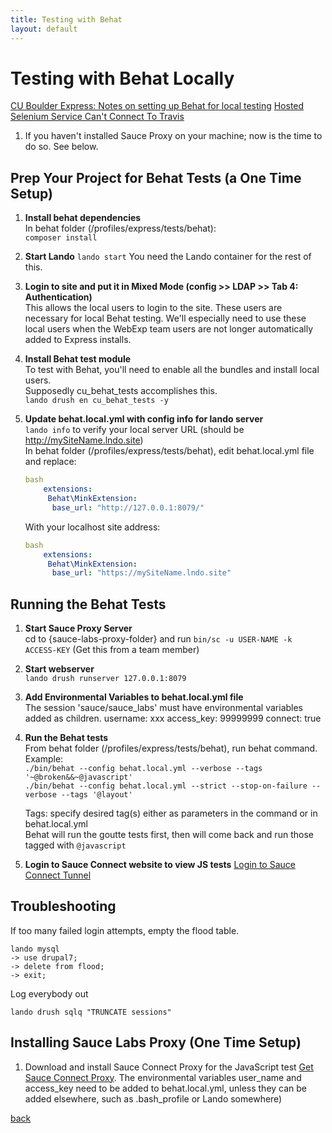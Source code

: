 ```yaml
---
title: Testing with Behat
layout: default
---
```


# Testing with Behat Locally

[CU Boulder Express: Notes on setting up Behat for local testing](https://github.com/CuBoulder/express/tree/dev/tests/behat)
[Hosted Selenium Service Can't Connect To Travis](https://github.com/CuBoulder/express/issues/3035)

1. If you haven't installed Sauce Proxy on your machine; now is the time to do so. See below.

## Prep Your Project for Behat Tests (a One Time Setup)

1. **Install behat dependencies** <br />
   In behat folder (/profiles/express/tests/behat): <br />
   `composer install`

1. **Start Lando** `lando start`
   You need the Lando container for the rest of this.

1. **Login to site and put it in Mixed Mode (config >> LDAP >> Tab 4: Authentication)** <br/>
   This allows the local users to login to the site. These users are necessary for local Behat testing. We'll especially need to use these local users when the WebExp team users are not longer automatically added to Express installs.

1. **Install Behat test module** <br/>
   To test with Behat, you'll need to enable all the bundles and install local users. <br />
   Supposedly cu_behat_tests accomplishes this. <br/>
   `lando drush en cu_behat_tests -y` <br />

1. **Update behat.local.yml with config info for lando server** <br />
   `lando info` to verify your local server URL (should be http://mySiteName.lndo.site)<br />
   In behat folder (/profiles/express/tests/behat), edit behat.local.yml file and replace:

      ```yml
      bash
          extensions:
           Behat\MinkExtension:
            base_url: "http://127.0.0.1:8079/"
      ```

      With your localhost site address:

      ```yml
      bash
          extensions:
           Behat\MinkExtension:
            base_url: "https://mySiteName.lndo.site"
      ```

## Running the Behat Tests

1. **Start Sauce Proxy Server** <br />
   cd to {sauce-labs-proxy-folder} and run `bin/sc -u USER-NAME -k ACCESS-KEY` (Get this from a team member)<br />

1. **Start webserver** <br />
   `lando drush runserver 127.0.0.1:8079`

1. **Add Environmental Variables to behat.local.yml file** <br />
   The session 'sauce/sauce_labs' must have environmental variables added as children.
   username: xxx
   access_key: 99999999
   connect: true

1. **Run the Behat tests** <br />
   From behat folder (/profiles/express/tests/behat), run behat command.  <br />
   Example: <br />
   `./bin/behat --config behat.local.yml --verbose --tags '~@broken&&~@javascript'` <br />
   `./bin/behat --config behat.local.yml --strict --stop-on-failure --verbose --tags '@layout'`

   Tags: specify desired tag(s) either as parameters in the command or in behat.local.yml <br />
   Behat will run the goutte tests first, then will come back and run those tagged with `@javascript`

1. **Login to Sauce Connect website to view JS tests**
    [Login to Sauce Connect Tunnel](https://app.saucelabs.com/login) <br />


## Troubleshooting

If too many failed login attempts, empty the flood table.
```sh-session
lando mysql
-> use drupal7;
-> delete from flood;
-> exit;
```
Log everybody out
```sh-session
lando drush sqlq "TRUNCATE sessions"
```

## Installing Sauce Labs Proxy (One Time Setup)

1. Download and install Sauce Connect Proxy for the JavaScript test
   [Get Sauce Connect Proxy](https://wiki.saucelabs.com/display/DOCS/Sauce+Connect+Proxy).
   The environmental variables user_name and access_key need to be added to behat.local.yml, unless they can be added elsewhere, such as .bash_profile or Lando somewhere)


[back](./)
